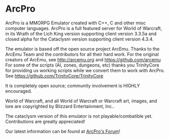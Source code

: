 # ArcPro
ArcPro is a MMORPG Emulator created with C++, C and other misc computer languages.
ArcPro is a full featured server for World of Warcraft, in its Wrath of the Lich King version supporting client version 3.3.5a  and closed alpha for the Cataclysm version supporting client version 4.3.4.

The emulator is based off the open source project ArcEmu. Thanks to the ArcEmu Team and the 
contributors for all their hard work. 
For the original creators of ArcEmu, see http://arcemu.org and https://github.com/arcemu
For some of the scripts (AI, zones, dungeons, etc) thanks you TrinityCore for providing us working scripts while we convert them to work
with ArcPro. See https://github.com/TrinityCore/TrinityCore

It is completely open source; community involvement is HIGHLY encouraged.

World of Warcraft, and all World of Warcraft or Warcraft art, images, and lore are copyrighted by Blizzard Entertainment, Inc..

The cataclysm version of this emulator is not playable/combatible yet. Contributions are greatly appreciated!

Our latest information can be found at [ArcPro's Forum](http://arcpro.sexyi.am)!

